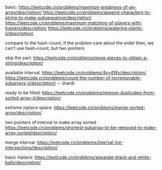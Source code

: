 basic:
https://leetcode.cn/problems/maximize-greatness-of-an-array/description/
https://leetcode.cn/problems/append-characters-to-string-to-make-subsequence/description/
https://leetcode.cn/problems/maximum-matching-of-players-with-trainers/description/
https://leetcode.cn/problems/watering-plants-ii/description/

compare to the hash-count, if the problem care about the order
then, we can't use hash-count, but two pointers

skip the part:
https://leetcode.cn/problems/move-pieces-to-obtain-a-string/description/

available interval:
https://leetcode.cn/problems/4xy4Wx/description/
https://leetcode.cn/problems/count-the-number-of-incremovable-subarrays-ii/description/  -- (hard)

ready to be filled:
https://leetcode.cn/problems/remove-duplicates-from-sorted-array-ii/description/

extreme inplace space:
https://leetcode.cn/problems/merge-sorted-array/description/

two pointers of interval to make array sorted :
https://leetcode.cn/problems/shortest-subarray-to-be-removed-to-make-array-sorted/description/

merge interval:
https://leetcode.cn/problems/interval-list-intersections/description/


basic inplace:
https://leetcode.cn/problems/separate-black-and-white-balls/description/
